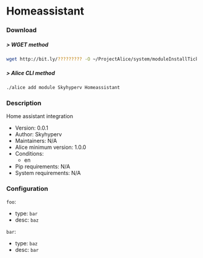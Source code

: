 # Homeassistant

### Download

##### > WGET method
```bash
wget http://bit.ly/????????? -O ~/ProjectAlice/system/moduleInstallTickets/Homeassistant.install
```

##### > Alice CLI method
```bash
./alice add module Skyhyperv Homeassistant
```

### Description
Home assistant integration

- Version: 0.0.1
- Author: Skyhyperv
- Maintainers: N/A
- Alice minimum version: 1.0.0
- Conditions:
  - en
- Pip requirements: N/A
- System requirements: N/A

### Configuration


`foo`:
 - type: `bar`
 - desc: `baz`

`bar`:
 - type: `baz`
 - desc: `bar`

